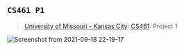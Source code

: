 ## `CS461 P1`
> [University of Missouri - Kansas City](https://www.umkc.edu/): [CS461](https://catalog.umkc.edu/search/?P=COMP-SCI%20461): Project 1

![Screenshot from 2021-09-18 22-19-17](https://user-images.githubusercontent.com/54282562/133914290-3226a549-4f62-43c7-ae7d-af292711c9c2.png)
